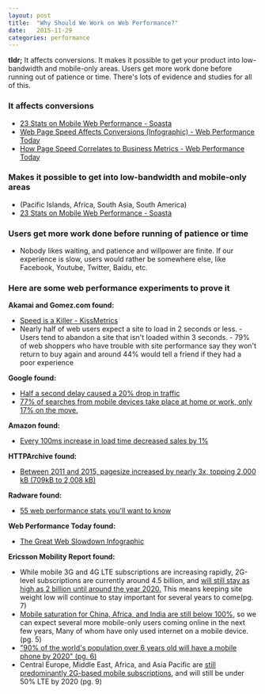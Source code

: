 ```yaml
---
layout: post
title:  "Why Should We Work on Web Performance?"
date:   2015-11-29
categories: performance
---
```


**tldr;**
It affects conversions. 
It makes it possible to get your product into low-bandwidth and mobile-only areas. 
Users get more work done before running out of patience or time. 
There's lots of evidence and studies for all of this. 

### It affects conversions
- [23 Stats on Mobile Web Performance - Soasta](http://www.soasta.com/blog/23-stats-mobile-web-performance-monitoring/)
- [Web Page Speed Affects Conversions (Infographic) - Web Performance Today](http://www.webperformancetoday.com/2014/04/09/web-page-speed-affect-conversions-infographic/)
- [How Page Speed Correlates to Business Metrics - Web Performance Today](http://www.webperformancetoday.com/2012/02/28/4-awesome-slides-showing-how-page-speed-correlates-to-business-metrics-at-walmart-com/)

### Makes it possible to get into low-bandwidth and mobile-only areas
- (Pacific Islands, Africa, South Asia, South America)
- [23 Stats on Mobile Web Performance - Soasta](http://www.soasta.com/blog/23-stats-mobile-web-performance-monitoring/)

### Users get more work done before running of patience or time
- Nobody likes waiting, and patience and willpower are finite. If our experience is slow, 
users would rather be somewhere else, like Facebook, Youtube, Twitter, Baidu, etc.

### Here are some web performance experiments to prove it

**Akamai and Gomez.com found:**

- [Speed is a Killer - KissMetrics](https://blog.kissmetrics.com/speed-is-a-killer/) 
- Nearly half of web users expect a site to load in 2 seconds or less. - Users tend to 
abandon a site that isn't loaded within 3 seconds. - 79% of web shoppers who have trouble 
with site performance say they won't return to buy again and around 44% would tell a friend 
if they had a poor experience

**Google found:**  

- [Half a second delay caused a 20% drop in traffic](http://glinden.blogspot.com/2006/11/marissa-mayer-at-web-20.html)
- [77% of searches from mobile devices take place at home or work, only 17% on the move.](https://hbr.org/2013/05/the-rise-of-the-mobile-only-us/)

**Amazon found:**  

- [Every 100ms increase in load time decreased sales by 1%](http://www.websiteoptimization.com/speed/tweak/psychology-web-performance/)

**HTTPArchive found:**  

- [Between 2011 and 2015, pagesize increased by nearly 3x, topping 2,000 kB (709kB to 2,008 kB)](http://httparchive.org/compare.php?&r1=Aug%2015%202011&s1=Top1000&r2=Aug%2015%202015&s2=Top1000)

**Radware found:**  

- [55 web performance stats you'll want to know](http://blog.radware.com/applicationdelivery/applicationaccelerationoptimization/2014/01/55-web-performance-stats-youll-want-to-know/)

**Web Performance Today found:**  

- [The Great Web Slowdown Infographic](http://www.webperformancetoday.com/2014/02/25/the-great-web-slowdown-infographic/)

**Ericsson Mobility Report found:**  

- While mobile 3G and 4G LTE subscriptions are increasing rapidly, 2G-level subscriptions are 
currently around 4.5 billion, and 
[will still stay as high as 2 billion until around the year 2020.](http://www.ericsson.com/res/docs/2015/ericsson-mobility-report-june-2015.pdf) 
This means keeping site weight low will continue to stay important for several years to come(pg. 7)
- [Mobile saturation for China, Africa, and India are still below 100%](http://www.ericsson.com/res/docs/2015/ericsson-mobility-report-june-2015.pdf), 
so we can expect several more mobile-only users coming online in the next few years, Many of 
whom have only used internet on a mobile device.(pg. 5)
- ["90% of the world's population over 6 years old will have a mobile phone by 2020" (pg. 6)](http://www.ericsson.com/res/docs/2015/ericsson-mobility-report-june-2015.pdf)
- Central Europe, Middle East, Africa, and Asia Pacific are [still predominantly 2G-based mobile subscriptions](http://www.ericsson.com/res/docs/2015/ericsson-mobility-report-june-2015.pdf), 
and will still be under 50% LTE by 2020 (pg. 9)